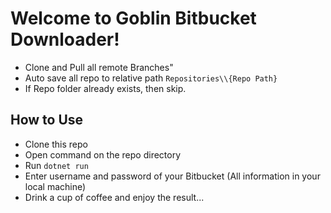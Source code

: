 # Welcome to Goblin Bitbucket Downloader!
- Clone and Pull all remote Branches"
- Auto save all repo to relative path `Repositories\\{Repo Path}`
- If Repo folder already exists, then skip.

## How to Use
- Clone this repo
- Open command on the repo directory
- Run `dotnet run`
- Enter username and password of your Bitbucket (All information in your local machine)
- Drink a cup of coffee and enjoy the result...